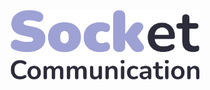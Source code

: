 <p align="center">
  <img alt="'Sock'et Communication" title="'Sock'et Communication" src="/graphic.png" width="60%">
</p>
